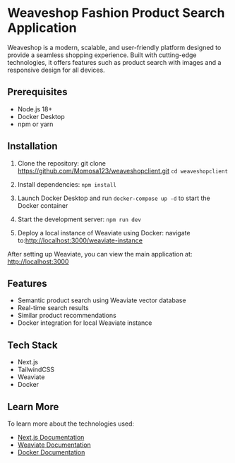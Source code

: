 # Weaveshop Fashion Product Search Application
Weaveshop is a modern, scalable, and user-friendly platform designed to provide a seamless shopping experience. Built with cutting-edge technologies, it offers features such as product search with images  and a responsive design for all devices.

## Prerequisites

- Node.js 18+
- Docker Desktop
- npm or yarn

## Installation

1. Clone the repository:
git clone https://github.com/Momosa123/weaveshopclient.git
`cd weaveshopclient`

2. Install dependencies:
`npm install`

3. Launch Docker Desktop and run `docker-compose up -d` to start the Docker container 

4. Start the development server:
`npm run dev`

5. Deploy a local instance of Weaviate using Docker:
navigate to:[http://localhost:3000/weaviate-instance](http://localhost:3000/weaviate-instance)

After setting up Weaviate, you can view the main application at:
[http://localhost:3000](http://localhost:3000)

## Features

- Semantic product search using Weaviate vector database
- Real-time search results
- Similar product recommendations
- Docker integration for local Weaviate instance

## Tech Stack

- Next.js
- TailwindCSS
- Weaviate
- Docker

## Learn More

To learn more about the technologies used:

- [Next.js Documentation](https://nextjs.org/docs)
- [Weaviate Documentation](https://weaviate.io/developers/weaviate)
- [Docker Documentation](https://docs.docker.com/)

